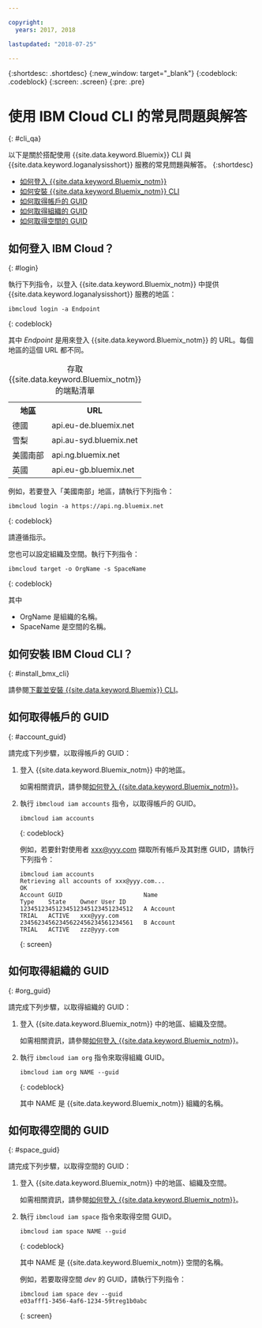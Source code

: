 ```yaml
---

copyright:
  years: 2017, 2018

lastupdated: "2018-07-25"

---
```



{:shortdesc: .shortdesc}
{:new_window: target="_blank"}
{:codeblock: .codeblock}
{:screen: .screen}
{:pre: .pre}


# 使用 IBM Cloud CLI 的常見問題與解答
{: #cli_qa}

以下是關於搭配使用 {{site.data.keyword.Bluemix}} CLI 與 {{site.data.keyword.loganalysisshort}} 服務的常見問題與解答。
{:shortdesc}

* [如何登入 {{site.data.keyword.Bluemix_notm}}](/docs/services/CloudLogAnalysis/qa/cli_qa.html#login)
* [如何安裝 {{site.data.keyword.Bluemix_notm}} CLI](/docs/services/CloudLogAnalysis/qa/cli_qa.html#install_bmx_cli)
* [如何取得帳戶的 GUID](/docs/services/CloudLogAnalysis/qa/cli_qa.html#account_guid)
* [如何取得組織的 GUID](/docs/services/CloudLogAnalysis/qa/cli_qa.html#org_guid)
* [如何取得空間的 GUID](/docs/services/CloudLogAnalysis/qa/cli_qa.html#space_guid)

## 如何登入 IBM Cloud？
{: #login}

執行下列指令，以登入 {{site.data.keyword.Bluemix_notm}} 中提供 {{site.data.keyword.loganalysisshort}} 服務的地區：

```
ibmcloud login -a Endpoint
```
{: codeblock}
	
其中 *Endpoint* 是用來登入 {{site.data.keyword.Bluemix_notm}} 的 URL。每個地區的這個 URL 都不同。
	
<table>
    <caption>存取 {{site.data.keyword.Bluemix_notm}} 的端點清單</caption>
	<tr>
	  <th>地區</th>
	  <th>URL</th>
	</tr>
	<tr>
	  <td>德國</td>
	  <td>api.eu-de.bluemix.net</td>
	</tr>
	<tr>
	  <td>雪梨</td>
	  <td>api.au-syd.bluemix.net</td>
	</tr>
	<tr>
	  <td>美國南部</td>
	  <td>api.ng.bluemix.net</td>
	</tr>
	<tr>
	  <td>英國</td>
	  <td>api.eu-gb.bluemix.net</td>
	</tr>
</table>

例如，若要登入「美國南部」地區，請執行下列指令：
	
```
ibmcloud login -a https://api.ng.bluemix.net
```
{: codeblock}

請遵循指示。 

您也可以設定組織及空間。執行下列指令：

```
ibmcloud target -o OrgName -s SpaceName
```
{: codeblock}

其中

* OrgName 是組織的名稱。
* SpaceName 是空間的名稱。

	
	
## 如何安裝 IBM Cloud CLI？
{: #install_bmx_cli}

請參閱[下載並安裝 {{site.data.keyword.Bluemix}} CLI](/docs/cli/index.html#overview)。



## 如何取得帳戶的 GUID
{: #account_guid}
	
請完成下列步驟，以取得帳戶的 GUID：
	
1. 登入 {{site.data.keyword.Bluemix_notm}} 中的地區。 

    如需相關資訊，請參閱[如何登入 {{site.data.keyword.Bluemix_notm}}](/docs/services/CloudLogAnalysis/qa/cli_qa.html#login)。
	
2. 執行 `ibmcloud iam accounts` 指令，以取得帳戶的 GUID。

    ```
	ibmcloud iam accounts
	```
	{: codeblock} 
	
	例如，若要針對使用者 xxx@yyy.com 擷取所有帳戶及其對應 GUID，請執行下列指令：
	
	```
	ibmcloud iam accounts
	Retrieving all accounts of xxx@yyy.com...
    OK
    Account GUID                       Name                               Type    State    Owner User ID   
    12345123451234512345123451234512   A Account                          TRIAL   ACTIVE   xxx@yyy.com   
    23456234562345622456234561234561   B Account                          TRIAL   ACTIVE   zzz@yyy.com   
	```
	{: screen}

	
## 如何取得組織的 GUID
{: #org_guid}

請完成下列步驟，以取得組織的 GUID：
	
1. 登入 {{site.data.keyword.Bluemix_notm}} 中的地區、組織及空間。 

    如需相關資訊，請參閱[如何登入 {{site.data.keyword.Bluemix_notm}}](/docs/services/CloudLogAnalysis/qa/cli_qa.html#login)。

2. 執行 `ibmcloud iam org` 指令來取得組織 GUID。 

    ```
    ibmcloud iam org NAME --guid
    ```
    {: codeblock}
	
    其中 NAME 是 {{site.data.keyword.Bluemix_notm}} 組織的名稱。        
		
		
		
## 如何取得空間的 GUID
{: #space_guid}
	
請完成下列步驟，以取得空間的 GUID：
	
1. 登入 {{site.data.keyword.Bluemix_notm}} 中的地區、組織及空間。 

    如需相關資訊，請參閱[如何登入 {{site.data.keyword.Bluemix_notm}}](/docs/services/CloudLogAnalysis/qa/cli_qa.html#login)。
	
2. 執行 `ibmcloud iam space` 指令來取得空間 GUID。 

    ```
    ibmcloud iam space NAME --guid
    ```
    {: codeblock}
	
    其中 NAME 是 {{site.data.keyword.Bluemix_notm}} 空間的名稱。 
	
    例如，若要取得空間 *dev* 的 GUID，請執行下列指令：
	
    ```
    ibmcloud iam space dev --guid
    e03afff1-3456-4af6-1234-59treg1b0abc
    ```
    {: screen}




		
		
